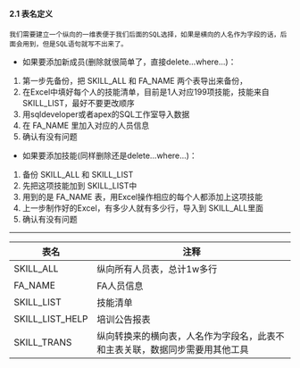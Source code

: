 #### 2.1 表名定义
    我们需要建立一个纵向的一维表便于我们后面的SQL选择，如果是横向的人名作为字段的话，后面会用到，但是SQL语句就写不出来了。

* 如果要添加新成员(删除就很简单了，直接delete...where...)：
1. 第一步先备份，把 SKILL_ALL 和 FA_NAME 两个表导出来备份，
2. 在Excel中填好每个人的技能清单，目前是1人对应199项技能，技能来自SKILL_LIST，最好不要更改顺序
3. 用sqldeveloper或者apex的SQL工作室导入数据
4. 在 FA_NAME 里加入对应的人员信息
5. 确认有没有问题

* 如果要添加技能(同样删除还是delete...where...)：
1. 备份 SKILL_ALL 和 SKILL_LIST
2. 先把这项技能加到 SKILL_LIST中
3. 用到的是 FA_NAME 表，用Excel操作相应的每个人都添加上这项技能
4. 上一步制作好的Excel，有多少人就有多少行，导入到 SKILL_ALL里面
5. 确认有没有问题

------

|表名| 注释
|--|--
|SKILL_ALL  | 纵向所有人员表，总计1w多行
|FA_NAME    | FA人员信息
|SKILL_LIST | 技能清单
|SKILL_LIST_HELP | 培训公告报表
|SKILL_TRANS | 纵向转换来的横向表，人名作为字段名，此表不和主表关联，数据同步需要用其他工具